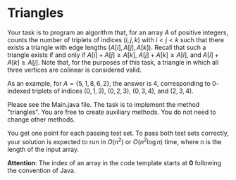 # Triangles


Your task is to program an algorithm that, for an array $A$ of positive integers, counts the number of triplets of indices $(i,j,k)$ with $i < j < k$ such that there exists a triangle with edge lengths $(A[i], A[j], A[k])$. Recall that such a triangle exists if and only if $A[i] + A[j] \geq A[k]$, $A[j] + A[k] \geq A[i]$, and $A[i] + A[k] \geq A[j]$. Note that, for the purposes of this task, a triangle in which all three vertices are colinear is considered valid.

As an example, for $A=\{5, 1, 8, 6, 2\}$, the answer is $4$, corresponding to $0$-indexed triplets of indices $(0,1,3)$, $(0,2,3)$, $(0,3,4)$, and $(2,3,4)$.

Please see the Main.java file. The task is to implement the method "triangles". You are free to create auxiliary methods. You do not need to change other methods. 

You get one point for each passing test set. To pass both test sets correctly, your solution is expected to run in $O(n^2)$ or $O(n^2 \log n)$ time, where $n$ is the length of the input array.

**Attention**: The index of an array in the code template starts at **0** following the convention of Java.